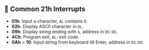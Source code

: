 ## 🔧 Common 21h Interrupts
- **01h**: Input a character, `AL` contains it.
- **02h**: Display ASCII character in `DL`.
- **09h**: Display string ending with `$`, address in `DS:DX`.
- **4Ch**: Program exit, `AL`: exit code.
- **0Ah** = **10**: Input string from keyboard till Enter, address in `DS:DX`.
